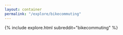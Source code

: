 ```yaml
---
layout: container
permalink: "/explore/bikecommuting"
---
```


<link rel="stylesheet" type="text/css" href="/static/css/explore.css">
{% include explore.html subreddit="bikecommuting" %}
